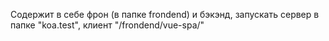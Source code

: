 Содержит в себе фрон (в папке frondend) и бэкэнд, запускать сервер в папке "koa.test", клиент "/frondend/vue-spa/"